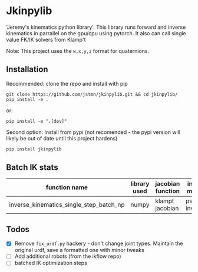 # Jkinpylib

'Jeremy's kinematics python library'. This library runs forward and inverse kinematics in parrallel on the gpu/cpu using pytorch. It also can call single value FK/IK solvers from Klamp't

Note: This project uses the `w,x,y,z` format for quaternions.

## Installation

Recommended: clone the repo and install with pip
```
git clone https://github.com/jstmn/jkinpylib.git && cd jkinpylib/
pip install -e .
```
or:
```
pip install -e ".[dev]"
```

Second option: Install from pypi (not recomended - the pypi version will likely be out of date until this project hardens)
``` bash
pip install jkinpylib
```

## Batch IK stats

function name  | library used  | jacobian function | inverse method | runtime for 10 | runtime for 100
-------------  | ----------------- | ----------------- | -------------- | -------------- | ---------------
inverse_kinematics_single_step_batch_np | numpy   | klampt jacobian   | pseudo-inverse | -1  | -1



## Todos
- [x] Remove `fix_urdf.py` hackery - don't change joint types. Maintain the original urdf, save a formatted one with minor tweaks
- [ ] Add additional robots (from the ikflow repo)
- [ ] batched IK optimization steps